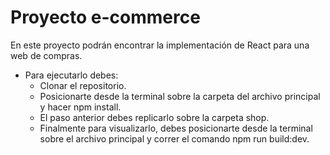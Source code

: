 # **Proyecto e-commerce**

En este proyecto podrán encontrar la implementación de React para una web de compras.

+ Para ejecutarlo debes:
  - Clonar el repositorio.
  - Posicionarte desde la terminal sobre la carpeta del archivo principal y hacer npm install.
  - El paso anterior debes replicarlo sobre la carpeta shop.
  - Finalmente para visualizarlo, debes posicionarte desde la terminal sobre el archivo principal y correr el comando npm run build:dev.

